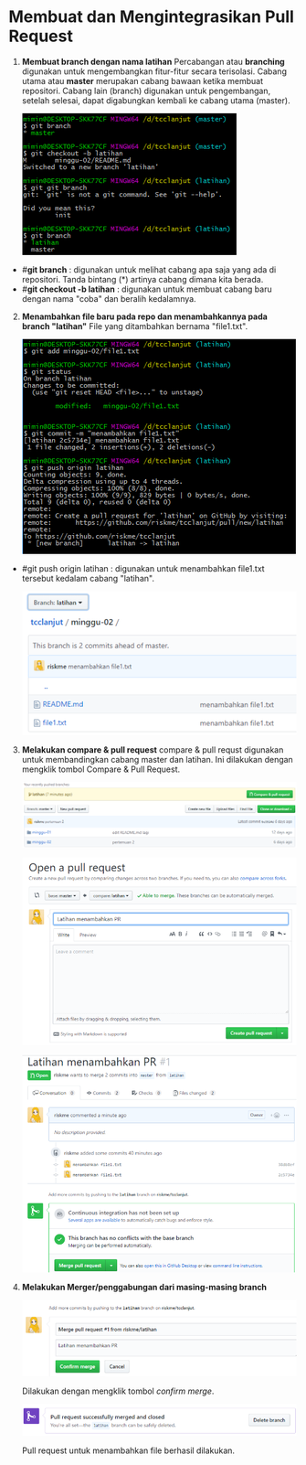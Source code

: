 # Membuat dan Mengintegrasikan Pull Request

1. **Membuat branch dengan nama latihan**
Percabangan atau **branching** digunakan untuk mengembangkan fitur-fitur secara terisolasi. Cabang utama atau **master** merupakan cabang bawaan ketika membuat repositori. Cabang lain (branch) digunakan untuk pengembangan, setelah selesai, dapat digabungkan kembali ke cabang utama (master).

	![gambar 1](gambar/1.png)

- #**git branch** : digunakan untuk melihat cabang apa saja yang ada di repositori. 
Tanda bintang (*) artinya cabang dimana kita berada.
- #**git checkout -b latihan** : digunakan untuk membuat cabang baru dengan nama "coba" dan beralih kedalamnya. 
2. **Menambahkan file baru pada repo dan menambahkannya pada branch "latihan"**
File yang ditambahkan bernama "file1.txt".

	![gambar 2](gambar/2.png)

- #git push origin latihan : digunakan untuk menambahkan file1.txt tersebut kedalam cabang "latihan".

	![gambar 3](gambar/3.png)

3. **Melakukan compare & pull request**
	compare & pull requst digunakan untuk membandingkan cabang master dan latihan. Ini dilakukan dengan mengklik tombol Compare & Pull Request.

	![gambar 4](gambar/4.png)

	![gambar 5](gambar/5.png)

	![gambar 6](gambar/6.png)


4. **Melakukan Merger/penggabungan dari masing-masing branch**

	![gambar 7](gambar/7.png)

	Dilakukan dengan mengklik tombol *confirm merge*.

	![gambar 8](gambar/8.png)

	Pull request untuk menambahkan file berhasil dilakukan.



